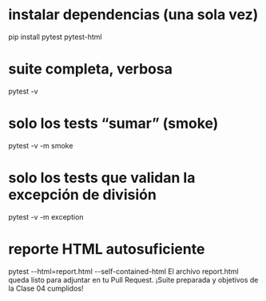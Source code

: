 # instalar dependencias (una sola vez)

pip install pytest pytest-html

# suite completa, verbosa

pytest -v

# solo los tests “sumar” (smoke)

pytest -v -m smoke

# solo los tests que validan la excepción de división

pytest -v -m exception

# reporte HTML autosuficiente

pytest --html=report.html --self-contained-html
El archivo report.html queda listo para adjuntar en tu Pull Request. ¡Suite preparada y objetivos de la Clase 04 cumplidos!
